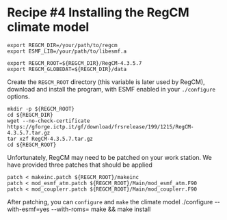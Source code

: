 <!--
SPDX-FileCopyrightText 2021-2022 Helmholtz-Zentrum Hereon
SPDX-FileCopyrightText 2013-2021 Helmholtz-Zentrum Geesthacht
SPDX-License-Identifier: CC0-1.0
SPDX-FileContributor Carsten Lemmen <carsten.lemmen@hereon.de
-->

# Recipe #4 Installing the RegCM climate model 

	export REGCM_DIR=/your/path/to/regcm
	export ESMF_LIB=/your/path/to/libesmf.a

	export REGCM_ROOT=${REGCM_DIR}/RegCM-4.3.5.7
	export REGCM_GLOBEDAT=${REGCM_DIR}/data
	
	
Create the `REGCM_ROOT` directory (this variable is later used by RegCM), download and install the program, with ESMF enabled in your `./configure` options.
	
	mkdir -p ${REGCM_ROOT}	
	cd ${REGCM_DIR}
	wget --no-check-certificate https://gforge.ictp.it/gf/download/frsrelease/199/1215/RegCM-4.3.5.7.tar.gz
	tar xzf RegCM-4.3.5.7.tar.gz
	cd ${REGCM_ROOT}
	
Unfortunately, RegCM may need to be patched on your work station.  We have provided three patches that should be applied

	patch < makeinc.patch ${REGCM_ROOT}/makeinc
	patch < mod_esmf_atm.patch ${REGCM_ROOT}/Main/mod_esmf_atm.F90
	patch < mod_couplerr.patch ${REGCM_ROOT}/Main/mod_couplerr.F90

After patching, you can `configure` and `make` the climate model
	./configure --with-esmf=yes --with-roms=
	make && make install
	
	
	
	